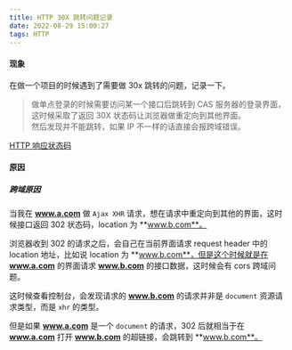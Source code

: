 ```yaml
---
title: HTTP 30X 跳转问题记录
date: 2022-08-29 15:00:27
tags: HTTP
---
```



#### 现象

在做一个项目的时候遇到了需要做 30x 跳转的问题，记录一下。

> 做单点登录的时候需要访问某一个接口后跳转到 CAS 服务器的登录界面，这时候采取了返回 30X 状态码让浏览器做重定向到其他界面。  
> 然后发现并不能跳转，如果 IP 不一样的话直接会报跨域错误。


[HTTP 响应状态码](https://developer.mozilla.org/zh-CN/docs/Web/HTTP/Status)


#### 原因

##### 跨域原因

当我在 **www.a.com** 做 `Ajax XHR` 请求，想在请求中重定向到其他的界面，这时候接口返回 302 状态码，location 为 **www.b.com**。  

浏览器收到 302 的请求之后，会自己在当前界面请求 request header 中的 location 地址，比如说 location 为 **www.b.com**，但是这个时候就是在 **www.a.com** 的界面请求 **www.b.com** 的接口数据，这时候会有 cors 跨域问题。

这时候查看控制台，会发现请求的 **www.b.com** 的请求并非是 `document` 资源请求类型，而是 `xhr` 的类型。

但是如果 **www.a.com** 是一个 `document` 的请求，302 后就相当于在 **www.a.com** 打开 **www.b.com** 的超链接，会跳转到 **www.b.com**。
